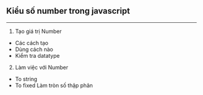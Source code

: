 ## Kiểu số number trong javascript

---

1. Tạo giá trị Number

- Các cách tạo
- Dùng cách nào
- Kiểm tra datatype

2. Làm việc với Number

- To string
- To fixed
  Làm tròn số thập phân
